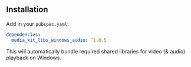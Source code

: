 ## Installation

Add in your `pubspec.yaml`:

```yaml
dependencies:
  media_kit_libs_windows_audio: ^1.0.5
```

This will automatically bundle required shared libraries for video (& audio) playback on Windows.
